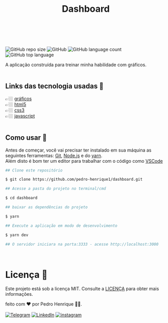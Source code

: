 <h1 align = "center">Dashboard</h1>
  
<br>
<br>

<br>
<br>

![GitHub repo size](https://img.shields.io/github/repo-size/pedro-henrique1/dashboard)
![GitHub](https://img.shields.io/github/license/pedro-henrique1/dashboard)
![GitHub language count](https://img.shields.io/github/languages/count/pedro-henrique1/dashboard)
![GitHub top language](https://img.shields.io/github/languages/top/pedro-henrique1/dashboard)

<p>A aplicação construída para treinar minha habilidade com gráficos.
<br>
<br>

## Links das tecnologia usadas 🔗

👉🏼 [gráficos](https://developers.google.com/chart/)<br>
👉🏼 [html5](https://developer.mozilla.org/pt-BR/docs/Web/HTML)<br>
👉🏼 [css3](https://developer.mozilla.org/pt-br/docs/web/css)<br>
👉🏼 [javascript](https://developer.mozilla.org/pt-BR/docs/Web/JavaScript/About_JavaScript)
<br>
<br>

## Como usar 🎉

Antes de começar, você vai precisar ter instalado em sua máquina as seguintes ferramentas:
[Git](https://git-scm.com), [Node.js](https://nodejs.org/en/) e do [yarn](https://yarnpkg.com/).<br>
Além disto é bom ter um editor para trabalhar com o código como [VSCode](https://code.visualstudio.com/)

```zsh
## Clone este repositório

$ git clone https://github.com/pedro-henrique1/dashboard.git

## Acesse a pasta do projeto no terminal/cmd

$ cd dashboard

## baixar as dependências do projeto

$ yarn

## Execute a aplicação em modo de desenvolvimento

$ yarn dev

## O servidor iniciara na porta:3333 - acesse http://localhost:3000

```

<br>

# Licença 📝

Este projeto está sob a licença MIT. Consulte a [LICENÇA](/LICENSE) para obter mais informações.

feito com ❤️ por Pedro Henrique 👏🏼.<br>
<br>
[![Telegram](https://img.shields.io/badge/-TELEGRAM-2CA5E0?style=for-the-badge&logo=telegram&logoColor=white)](https://t.me/pedr0_henrique)
[![LinkedIn](https://img.shields.io/badge/-LINKEDIN-0077B5?style=for-the-badge&logo=linkedin&logoColor=white)](https://www.linkedin.com/in/pedro-henrique-silva-rodrigues-0544ab199/)
[![instagram](https://img.shields.io/badge/instagram-%23E4405F.svg?&style=for-the-badge&logo=instagram&logoColor=white)](https://www.instagram.com/pedro_henrique_dev/)
